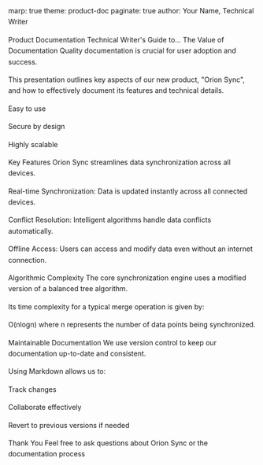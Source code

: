 marp: true theme: product-doc paginate: true author: Your Name, Technical Writer
<style>
/* @theme product-doc */

@import url('https://fonts.googleapis.com/css2?family=Inter:wght@400;700&display=swap');

:root {
--primary-color: #007ACC;
--secondary-color: #2c3e50;
--text-color: #333333;
--background-color: #F5F5F5;
}

section {
font-family: 'Inter', sans-serif;
font-size: 24px;
color: var(--text-color);
background-color: var(--background-color);
padding: 40px;
}

h1, h2, h3 {
color: var(--primary-color);
font-weight: 700;
}

p {
line-height: 1.6;
}

/* Custom footer for the email and page number */
footer {
font-size: 14px;
color: #888;
position: absolute;
bottom: 20px;
left: 40px;
right: 40px;
display: flex;
justify-content: space-between;
align-items: center;
}

footer::before {
content: 'Email: 22f3001352@ds.study.iitm.ac.in';
}

footer::after {
content: attr(data-marp-page-count);
}

.paginate {
font-size: 14px;
}

/* Custom styling for specific slides */
.highlight-slide {
background-color: #e0f2fe;
}

</style>

Product Documentation
Technical Writer's Guide to...
The Value of Documentation
Quality documentation is crucial for user adoption and success.

This presentation outlines key aspects of our new product, "Orion Sync", and how to effectively document its features and technical details.

Easy to use

Secure by design

Highly scalable

<!-- _class: highlight-slide -->

Key Features
Orion Sync streamlines data synchronization across all devices.

Real-time Synchronization: Data is updated instantly across all connected devices.

Conflict Resolution: Intelligent algorithms handle data conflicts automatically.

Offline Access: Users can access and modify data even without an internet connection.

Algorithmic Complexity
The core synchronization engine uses a modified version of a balanced tree algorithm.

Its time complexity for a typical merge operation is given by:

O(nlogn)
where n represents the number of data points being synchronized.

<!-- _backgroundColor: #1a1a1a -->

<!-- _color: #FFFFFF -->

<!-- _backgroundImage: url(https://placehold.co/1920x1080/000000/FFFFFF?text=Product+Maintainability) -->

Maintainable Documentation
We use version control to keep our documentation up-to-date and consistent.

Using Markdown allows us to:

Track changes

Collaborate effectively

Revert to previous versions if needed

Thank You
Feel free to ask questions about Orion Sync or the documentation process
